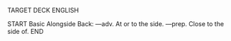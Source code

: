 TARGET DECK
ENGLISH

START
Basic
Alongside
Back: —adv. At or to the side. —prep. Close to the side of.
END

